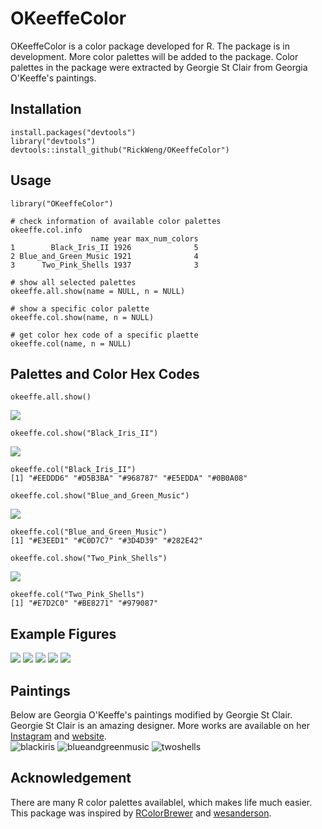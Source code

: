 # OKeeffeColor
OKeeffeColor is a color package developed for R. The package is in development. More color palettes will be added to the package. Color palettes in the package were extracted by Georgie St Clair from Georgia O'Keeffe's paintings.

## Installation
```
install.packages("devtools")
library("devtools")
devtools::install_github("RickWeng/OKeeffeColor")
```
## Usage
```
library("OKeeffeColor")
```
```
# check information of available color palettes
okeeffe.col.info
                  name year max_num_colors
1        Black_Iris_II 1926              5
2 Blue_and_Green_Music 1921              4
3      Two_Pink_Shells 1937              3
```
```
# show all selected palettes
okeeffe.all.show(name = NULL, n = NULL)
```
```
# show a specific color palette
okeeffe.col.show(name, n = NULL)
```
```
# get color hex code of a specific plaette
okeeffe.col(name, n = NULL)
```

## Palettes and Color Hex Codes
```
okeeffe.all.show()
```
![](https://github.com/RickWeng/OKeeffeColor/blob/master/figures/All_Show.png)
```
okeeffe.col.show("Black_Iris_II")
```
![](https://github.com/RickWeng/OKeeffeColor/blob/master/figures/Black_Iris_II.png)
```
okeeffe.col("Black_Iris_II")
[1] "#EEDDD6" "#D5B3BA" "#968787" "#E5EDDA" "#0B0A08"
```

```
okeeffe.col.show("Blue_and_Green_Music")
```
![](https://github.com/RickWeng/OKeeffeColor/blob/master/figures/Blue_and_Green_Music.png)
```
okeeffe.col("Blue_and_Green_Music")
[1] "#E3EED1" "#C0D7C7" "#3D4D39" "#282E42"
```

```
okeeffe.col.show("Two_Pink_Shells")
```
![](https://github.com/RickWeng/OKeeffeColor/blob/master/figures/Two_Pink_Shells.png)
```
okeeffe.col("Two_Pink_Shells")
[1] "#E7D2C0" "#BE8271" "#979087"
```
## Example Figures
![](https://github.com/RickWeng/OKeeffeColor/blob/master/example%20figures/Two_Pink_Shells_Example3.png)
![](https://github.com/RickWeng/OKeeffeColor/blob/master/example%20figures/Blue_and_Green_Music_Example.png)
![](https://github.com/RickWeng/OKeeffeColor/blob/master/example%20figures/Two_Pink_Shells_Example11.png)
![](https://github.com/RickWeng/OKeeffeColor/blob/master/example%20figures/Two_Pink_Shells_Example14.png)
![](https://github.com/RickWeng/OKeeffeColor/blob/master/example%20figures/Two_Pink_Shells_Example2.png)

## Paintings
Below are Georgia O'Keeffe's paintings modified by Georgie St Clair.      
Georgie St Clair is an amazing designer. More works are available on her [Instagram](https://www.instagram.com/georgiestclair/) and [website](https://georgiestclair.com/).     
![blackiris](https://github.com/RickWeng/OKeeffeColor/blob/master/Black-Iris.jpg)
![blueandgreenmusic](https://github.com/RickWeng/OKeeffeColor/blob/master/Blue%20and%20Green%20Music.jpg)
![twoshells](https://github.com/RickWeng/OKeeffeColor/blob/master/Two-Shells.jpg)
## Acknowledgement
There are many R color palettes availablel, which makes life much easier. This package was inspired by [RColorBrewer](https://github.com/cran/RColorBrewer) and [wesanderson](https://github.com/karthik/wesanderson).
